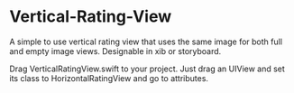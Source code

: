 # Vertical-Rating-View

A simple to use vertical rating view that uses the same image for both full and empty image views.
Designable in xib or storyboard.

Drag VerticalRatingView.swift to your project.
Just drag an UIView and set its class to HorizontalRatingView and go to attributes.
